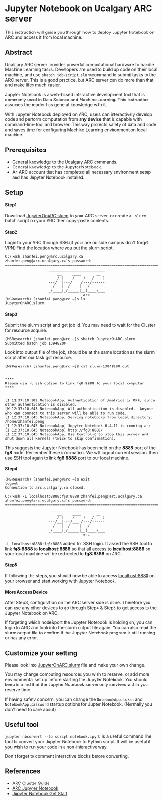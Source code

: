 # Jupyter Notebook on Ucalgary ARC server
This instruction will guide you through how to deploy Jupyter Notebook on ARC and access it from local machine.

## Abstract
Ucalgary ARC server provides powerful computational hardware to handle Machine Learning tasks. 
Developers are used to build up code on their local machine, and use `sbatch job-script.slurm`command to submit tasks to the ARC server. 
This is a good practice, but ARC server can do more than that and make lifes much easier.

Jupyter Notebook is a web-based interactive development tool that is commonly used in Data Science and Machine Learning. 
This instruction assumes the reader has general knowledge with it. 

With Jupyter Notebook deployed on ARC, users can interactively develop code and perform computation from **any device** that is capable with command-line-tool and browser.
This way protects safety of data and code and saves time for configuring Machine Learning environment on local machine. 

## Prerequisites
+ General knowledge to the Ucalgary ARC commands.
+ General knowledge to the Jupyter Notebook.
+ An ARC account that has completed all necessary environment setup and has Jupyter Notebook installed.
## Setup
#### Step1
Download [JupyterOnARC.slurm](./JupyterOnARC.slurm) to your ARC server, or create a `.slurm` batch script on your ARC then copy-paste contents.

#### Step2
Login to your ARC through SSH.(if your are outside campus don't forget VPN) Find the location where you put the slurm script.
```
C:\>ssh zhanfei.peng@arc.ucalgary.ca
zhanfei.peng@arc.ucalgary.ca's password:
===========================================================================
                    __________________________
                        __     ____       __
                        / |    /    )   /    )
                    ---/__|---/___ /---/------
                      /   |  /    |   /
                    _/____|_/_____|__(____/___
                                    arc
(MSResearch) [zhanfei.peng@arc ~]$ ls
JupyterOnARC.slurm
```
#### Step3
Submit the slurm script and get job id. You may need to wait for the Cluster for resource acquire.
```
(MSResearch) [zhanfei.peng@arc ~]$ sbatch JupyterOnARC.slurm
Submitted batch job 13948200
```

Look into output file of the job, should be at the same location as the slurm script after our task got resource.
```
(MSResearch) [zhanfei.peng@arc ~]$ cat slurm-13948200.out


****
Please use -L ssh option to link fg8:8888 to your local computer
****


[I 12:37:10.202 NotebookApp] Authentication of /metrics is OFF, since other authentication is disabled.
[W 12:37:10.643 NotebookApp] All authentication is disabled.  Anyone who can connect to this server will be able to run code.
[I 12:37:10.645 NotebookApp] Serving notebooks from local directory: /home/zhanfei.peng
[I 12:37:10.645 NotebookApp] Jupyter Notebook 6.4.11 is running at:
[I 12:37:10.645 NotebookApp] http://fg8:8888/
[I 12:37:10.645 NotebookApp] Use Control-C to stop this server and shut down all kernels (twice to skip confirmation).
```

This suggests the Jupyter Notebook has been held on the **8888** port of the **fg8** node. Remember these information.
We will logout current session, then use SSH tool again to link **fg8:8888** port to our local machine.

#### Step4
```
(MSResearch) [zhanfei.peng@arc ~]$ exit
logout
Connection to arc.ucalgary.ca closed.

C:\>ssh -L localhost:8888:fg8:8888 zhanfei.peng@arc.ucalgary.ca
zhanfei.peng@arc.ucalgary.ca's password:
===========================================================================
                    __________________________
                        __     ____       __
                        / |    /    )   /    )
                    ---/__|---/___ /---/------
                      /   |  /    |   /
                    _/____|_/_____|__(____/___
                                    arc
```

`-L localhost:8888:fg8:8888` added for SSH login. 
It asked the SSH tool to link **fg8:8888** to **localhost:8888** so that all access to  **localhost:8888** on your local machine will be redirected to **fg8:8888** on ARC.

#### Step5
If following the steps, you should now be able to access [localhost:8888](http://localhost:8888/) on your browser and start working with Jupyter Notebook.

#### More Access Device
After Step3, configuration on the ARC server side is done. Therefore you can use any other devices to go through Step4 & Step5 to get access to the Jupyter Notebook on ARC.

If forgeting which node&port the Jupyter Notebook is holding on, you can login to ARC and look into the slurm output file again.
You can also read the slurm output file to confirm if the Jupyter Notebook program is still running or has any error.

## Customize your setting
Please look into [JupyterOnARC.slurm](./JupyterOnARC.slurm) file and make your own change. 

You may change computing resources you wish to reserve, or add more environmental set up before starting the Jupyter Notebook. 
You should keep in mind that the Jupyter Notebook server only servives within your reserve time.

If having safety concern, you can change the `NotebookApp.token` and `NotebookApp.password` startup options for Jupter Notebook.
(Normally you don't need to care about)
## Useful tool
`jupyter nbconvert --to script notebook.ipynb` is a useful command line tool to convert your Jupyter Notebook to Python script. 
It will be useful if you wish to run your code in a non-interactive way.

Don't forget to comment interactive blocks before converting.

## References
- [ARC Cluster Guide](https://rcs.ucalgary.ca/ARC_Cluster_Guide)
- [ARC Jupyter Notebook](https://rcs.ucalgary.ca/Jupyter_Notebooks#ARC)
- [Jupyter Notebook Get Start](https://jupyter-notebook-beginner-guide.readthedocs.io/en/latest/what_is_jupyter.html)

